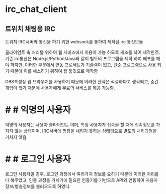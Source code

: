 # irc_chat_client

트위치 채팅용 IRC
-------------

트위치 IRC서버와 통신을 하기 위한 websock를 통하여 제작된 irc 통신모듈


클라이언트 측 처리를 위하여 웹 서비스에서 이용이 가능 하도록 개조를 하여 제작한것.
기존 irc통신은 Node.js/Python/Java와 같이 별도의 프로그램을 제작 하여 배포를 해야 하지만,
이러한 부분에서 연동 프로젝트가 기술력이 없고, 단순 프로그램으로 사용 되기 때문에
이를 해소하기 위하여 웹 툴깃으로 제작함

OBS특성상 웹 브라우져를 사용하기 때문에 이러한 선택은 적절하다고 생각되고, 중간 개입이 없기 때문에
사용자에게 무료의 서비스를 제공 가능함.



# # # 익명의 사용자

익명의 사용자는 사용자 클라이언트 이며, 특정 사용자가 접속을 할 때에 접속정보를 가지지 않는 상태이며.
IRC서버에 명령을 내리지 못하는 상태임으로 별도의 처리과정을 거치지 않음


# # # 로그인 사용자

로그인 사용자일 경우, 로그인 과정에서 여러가지 정보를 요하기 때문에 이러한 처리를 다 해주었고,
인증 과정을 거치기에 필요한 인증키를 기반으로 API와 연동하여 사용자 정보/방송정보를 불러오도록 하였다.
